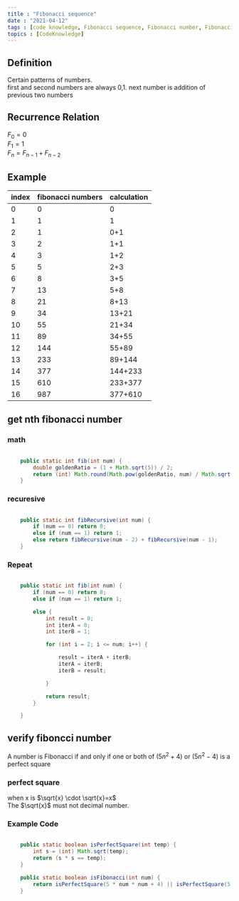 ```yaml
---
title : "Fibonacci sequence"
date : "2021-04-12"
tags : [code knowledge, Fibonacci sequence, Fibonacci number, Fibonacci]
topics : [CodeKnowledge]
---
```


## Definition

Certain patterns of numbers.   
first and second numbers are always 0,1. next number is addition of previous two numbers

## Recurrence Relation

$F_0=0$   
$F_1=1$   
$F_n=F_{n-1}+F_{n-2}$

## Example

| index | fibonacci numbers | calculation |
| ----- | ----------------- | ----------- |
| 0     | 0                 | 0           |
| 1     | 1                 | 1           |
| 2     | 1                 | 0+1         |
| 3     | 2                 | 1+1         |
| 4     | 3                 | 1+2         |
| 5     | 5                 | 2+3         |
| 6     | 8                 | 3+5         |
| 7     | 13                | 5+8         |
| 8     | 21                | 8+13        |
| 9     | 34                | 13+21       |
| 10    | 55                | 21+34       |
| 11    | 89                | 34+55       |
| 12    | 144               | 55+89       |
| 13    | 233               | 89+144      |
| 14    | 377               | 144+233     |
| 15    | 610               | 233+377     |
| 16    | 987               | 377+610     |

## get nth fibonacci number

### math

```java

    public static int fib(int num) {
        double goldenRatio = (1 + Math.sqrt(5)) / 2;
        return (int) Math.round(Math.pow(goldenRatio, num) / Math.sqrt(5));
    }
```

### recuresive

```java

    public static int fibRecursive(int num) {
        if (num == 0) return 0;
        else if (num == 1) return 1;
        else return fibRecursive(num - 2) + fibRecursive(num - 1);
    }
```

### Repeat

```java

    public static int fib(int num) {
        if (num == 0) return 0;
        else if (num == 1) return 1;

        else {
            int result = 0;
            int iterA = 0;
            int iterB = 1;

            for (int i = 2; i <= num; i++) {

                result = iterA + iterB;
                iterA = iterB;
                iterB = result;

            }

            return result;
        }

    }
```

## verify fiboncci number

A number is Fibonacci if and only if one or both of $(5n^2+4)$ or $(5n^2-4)$ is a perfect square

### perfect square

when x is $\sqrt{x} \cdot \sqrt{x}=x$   
The $\sqrt{x}$ must not decimal number.


### Example Code

```java

    public static boolean isPerfectSquare(int temp) {
        int s = (int) Math.sqrt(temp);
        return (s * s == temp);
    }

    public static boolean isFibonacci(int num) {
        return isPerfectSquare(5 * num * num + 4) || isPerfectSquare(5 * num * num - 4);
    }
```
